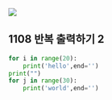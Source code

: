 ![](C:\Users\sky\AppData\Roaming\Typora\typora-user-images\image-20200428194824657.png)

## 1108  반복 출력하기 2

```python
for i in range(20):
    print('hello',end='')
print("")    
for j in range(30):
    print('world',end='')
```



